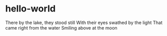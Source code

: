 # hello-world

There by the lake, they stood still
With their eyes swathed by the light
That came right from the water
Smiling above at the moon


